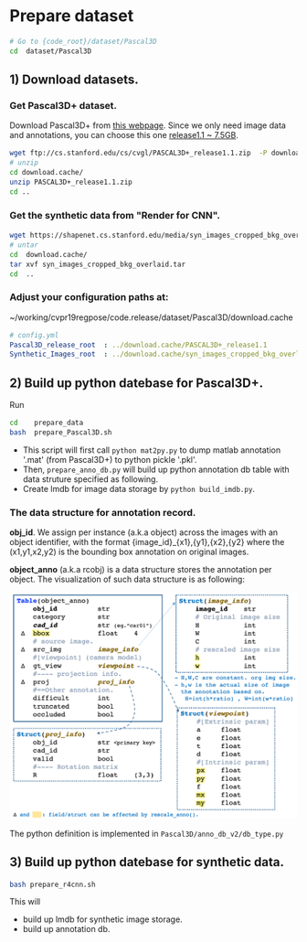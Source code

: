 # Prepare dataset

```bash
# Go to {code_root}/dataset/Pascal3D
cd  dataset/Pascal3D
```

## 1) Download datasets.


### Get Pascal3D+ dataset.

Download Pascal3D+ from [this webpage](http://cvgl.stanford.edu/projects/pascal3d.html).
Since we only need image data and annotations, you can choose this one [release1.1 ~ 7.5GB](ftp://cs.stanford.edu/cs/cvgl/PASCAL3D+_release1.1.zip).

```bash
wget ftp://cs.stanford.edu/cs/cvgl/PASCAL3D+_release1.1.zip  -P download.cache/
# unzip
cd download.cache/
unzip PASCAL3D+_release1.1.zip
cd ..
```

### Get the synthetic data from "Render for CNN".

```bash
wget https://shapenet.cs.stanford.edu/media/syn_images_cropped_bkg_overlaid.tar  -P download.cache/
# untar
cd  download.cache/
tar xvf syn_images_cropped_bkg_overlaid.tar
cd  ..
```


### Adjust your configuration paths at:

~/working/cvpr19regpose/code.release/dataset/Pascal3D/download.cache

```yaml
# config.yml
Pascal3D_release_root  : ../download.cache/PASCAL3D+_release1.1  
Synthetic_Images_root  : ../download.cache/syn_images_cropped_bkg_overlaid
```




## 2) Build up python datebase for Pascal3D+. 

Run 

```bash
cd    prepare_data
bash  prepare_Pascal3D.sh
```

- This script will first call ```python mat2py.py``` to dump matlab annotation '.mat' (from Pascal3D+) to python pickle '.pkl'.
- Then, ```prepare_anno_db.py``` will build up python annotation db table with data struture specified as following.
- Create lmdb for image data storage by ```python build_imdb.py```.



### The data structure for annotation record.

**obj_id**. We assign per instance (a.k.a object) across the images with an object identifier, with the format {image_id}_{x1},{y1},{x2},{y2} where the (x1,y1,x2,y2) is the bounding box annotation on original images.

**object_anno** (a.k.a rcobj) is a data structure stores the annotation per object. The visualization of such data structure is as following:

![](data_structure.png)

The python definition is implemented in 
```Pascal3D/anno_db_v2/db_type.py```


## 3) Build up python datebase for synthetic data. 

```bash
bash prepare_r4cnn.sh
```

This will 

- build up lmdb for synthetic image storage.
- build up annotation db.

